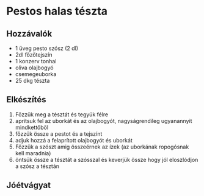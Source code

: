 # Pestos halas tészta

## Hozzávalók
 - 1 üveg pesto szósz (2 dl)
 - 2dl főzőtejszín
 - 1 konzerv tonhal
 - oliva olajbogyó
 - csemegeuborka
 - 25 dkg tészta

## Elkészítés
 1. Főzzük meg a tésztát és tegyük félre
 2. aprítsuk fel az uborkát és az olajbogyót, nagyságrendileg ugyanannyit mindkettőből
 3. főzzük össze a pestot és a tejszínt
 4. adjuk hozzá a felaprított olajbogyót és uborkát
 5. Főzzük a szószt amig összeérnek az ízek (az uborkának ropogósnak kell maradnia)
 6. öntsük össze a tésztát a szósszal és keverjük össze hogy jól eloszlódjon a szósz a tésztán

## Jóétvágyat
